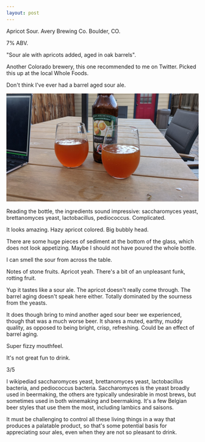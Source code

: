 ```yaml
---
layout: post
---
```

Apricot Sour.
Avery Brewing Co.
Boulder, CO.

7% ABV.

"Sour ale with apricots added, aged in oak barrels".

Another Colorado brewery,
this one recommended to me on Twitter.
Picked this up at the local Whole Foods.

Don't think I've ever had a barrel aged sour ale.

<img class="beer-photo" src="/beer/images/2021-07-17-avery-apricot-sour.jpg"/>

Reading the bottle, the ingredients sound impressive:
saccharomyces yeast, brettanomyces yeast, lactobacillus, pediococcus.
Complicated.

It looks amazing. Hazy apricot colored.
Big bubbly head.

There are some huge pieces of sediment at the bottom of the glass,
which does not look appetizing.
Maybe I should not have poured the whole bottle.

I can smell the sour from across the table.

Notes of stone fruits.
Apricot yeah.
There's a bit of an unpleasant funk,
rotting fruit.

Yup it tastes like a sour ale.
The apricot doesn't really come through.
The barrel aging doesn't speak here either.
Totally dominated by the sourness from the yeasts.

It does though bring to mind another aged sour
beer we experienced,
though that was a much worse beer.
It shares a muted, earthy, muddy quality,
as opposed to being bright, crisp, refreshing.
Could be an effect of barrel aging.

Super fizzy mouthfeel.

It's not great fun to drink.

3/5

I wikipediad saccharomyces yeast, brettanomyces yeast, lactobacillus bacteria, and pediococcus bacteria.
Saccharomyces is the yeast broadly used in beermaking,
the others are typically undesirable in most brews,
but sometimes used in both winemaking and beermaking.
It's a few Belgian beer styles that use them the most,
including lambics and saisons.

It must be challenging to control all these living things in a way that produces a palatable product,
so that's some potential basis for appreciating sour ales,
even when they are not so pleasant to drink.
